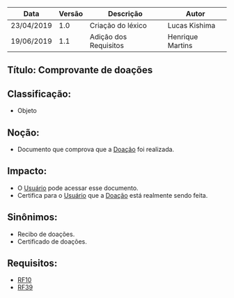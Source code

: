 | Data | Versão | Descrição | Autor |
|---|---|---|---|
| 23/04/2019 | 1.0 | Criação do léxico  | Lucas Kishima |
| 19/06/2019 | 1.1 | Adição dos Requisitos  | Henrique Martins |

## Título: Comprovante de doações

## Classificação:

- Objeto

## Noção:

- Documento que comprova que a [Doação](https://github.com/requisitos-2019-1/Ribon/blob/master/Modelagem%20de%20Requisitos/Lexicos/LX011_Doação.md) foi realizada.

## Impacto:

- O [Usuário](https://github.com/requisitos-2019-1/Ribon/blob/master/Modelagem%20de%20Requisitos/Lexicos/LX031_Usuário.md) pode acessar esse documento.
- Certifica para o [Usuário](https://github.com/requisitos-2019-1/Ribon/blob/master/Modelagem%20de%20Requisitos/Lexicos/LX031_Usuário.md) que a [Doação](https://github.com/requisitos-2019-1/Ribon/blob/master/Modelagem%20de%20Requisitos/Lexicos/LX011_Doação.md) está realmente sendo feita.

## Sinônimos:

- Recibo de doações.
- Certificado de doações.

## Requisitos:

- [RF10](https://github.com/requisitos-2019-1/Ribon/blob/master/Requisitos/Requisitos_Funcionais.md#RF10)
- [RF39](https://github.com/requisitos-2019-1/Ribon/blob/master/Requisitos/Requisitos_Funcionais.md#RF39)
